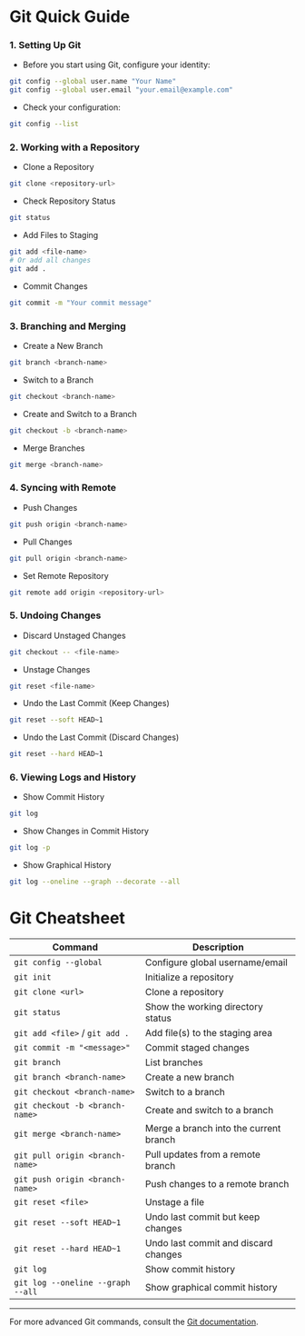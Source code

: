 # Git Quick Guide

### 1. Setting Up Git
* Before you start using Git, configure your identity:

```bash
git config --global user.name "Your Name"
git config --global user.email "your.email@example.com"
```
* Check your configuration:

```bash
git config --list
```


### 2. Working with a Repository
*  Clone a Repository
```bash
git clone <repository-url>
```
* Check Repository Status
```bash
git status
```
* Add Files to Staging
```bash
git add <file-name>
# Or add all changes
git add .
```
* Commit Changes
```bash
git commit -m "Your commit message"
```

### 3. Branching and Merging
* Create a New Branch
```bash
git branch <branch-name>
```
* Switch to a Branch
```bash
git checkout <branch-name>
```
* Create and Switch to a Branch
```bash
git checkout -b <branch-name>
```
* Merge Branches
```bash
git merge <branch-name>
```

### 4. Syncing with Remote
* Push Changes
```bash
git push origin <branch-name>
```
* Pull Changes
```bash
git pull origin <branch-name>
```
* Set Remote Repository
```bash
git remote add origin <repository-url>
```

### 5. Undoing Changes
* Discard Unstaged Changes
```bash
git checkout -- <file-name>
```
* Unstage Changes
```bash
git reset <file-name>
```
* Undo the Last Commit (Keep Changes)
```bash
git reset --soft HEAD~1
```
* Undo the Last Commit (Discard Changes)
```bash
git reset --hard HEAD~1
```

### 6. Viewing Logs and History
* Show Commit History
```bash
git log
```
* Show Changes in Commit History
```bash
git log -p
```
* Show Graphical History
```bash
git log --oneline --graph --decorate --all
```

# Git Cheatsheet

| Command                              | Description                              |
|--------------------------------------|------------------------------------------|
| `git config --global`                | Configure global username/email          |
| `git init`                           | Initialize a repository                  |
| `git clone <url>`                    | Clone a repository                       |
| `git status`                         | Show the working directory status        |
| `git add <file>` / `git add .`       | Add file(s) to the staging area          |
| `git commit -m "<message>"`          | Commit staged changes                    |
| `git branch`                         | List branches                            |
| `git branch <branch-name>`           | Create a new branch                      |
| `git checkout <branch-name>`         | Switch to a branch                       |
| `git checkout -b <branch-name>`      | Create and switch to a branch            |
| `git merge <branch-name>`            | Merge a branch into the current branch   |
| `git pull origin <branch-name>`      | Pull updates from a remote branch        |
| `git push origin <branch-name>`      | Push changes to a remote branch          |
| `git reset <file>`                   | Unstage a file                           |
| `git reset --soft HEAD~1`            | Undo last commit but keep changes        |
| `git reset --hard HEAD~1`            | Undo last commit and discard changes     |
| `git log`                            | Show commit history                      |
| `git log --oneline --graph --all`    | Show graphical commit history            |

--- 
For more advanced Git commands, consult the [Git documentation](https://git-scm.com/doc).